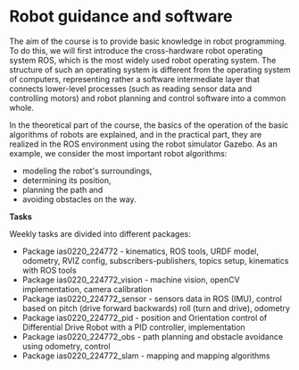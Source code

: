 # Robot guidance and software

The aim of the course is to provide basic knowledge in robot programming.
To do this, we will first introduce the cross-hardware robot operating system ROS, which is the most widely used robot operating system. 
The structure of such an operating system is different from the operating system of computers, 
representing rather a software intermediate layer that connects lower-level processes (such as reading sensor data and controlling motors) 
and robot planning and control software into a common whole.

In the theoretical part of the course, the basics of the operation of the basic algorithms of robots are explained, 
and in the practical part, they are realized in the ROS environment using the robot simulator Gazebo. 
As an example, we consider the most important robot algorithms:
- modeling the robot's surroundings, 
- determining its position, 
- planning the path and 
- avoiding obstacles on the way.

**Tasks**

Weekly tasks are divided into different packages:
- Package ias0220_224772 - kinematics, ROS tools, URDF model, odometry, RVIZ config, subscribers-publishers, topics setup, kinematics with ROS tools
- Package ias0220_224772_vision - machine vision, openCV implementation, camera calibration
- Package ias0220_224772_sensor - sensors data in ROS (IMU), control based on pitch (drive forward backwards) roll (turn and drive), odometry
- Package ias0220_224772_pid - position and Orientation control of Differential Drive Robot with a PID controller, implementation
- Package ias0220_224772_obs - path planning and obstacle avoidance using odometry, control
- Package ias0220_224772_slam -  mapping and mapping algorithms


